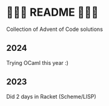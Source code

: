 # 🎄🎄🎄 README 🎄🎄🎄

Collection of Advent of Code solutions

## 2024
Trying OCaml this year :)

## 2023
Did 2 days in Racket (Scheme/LISP)
